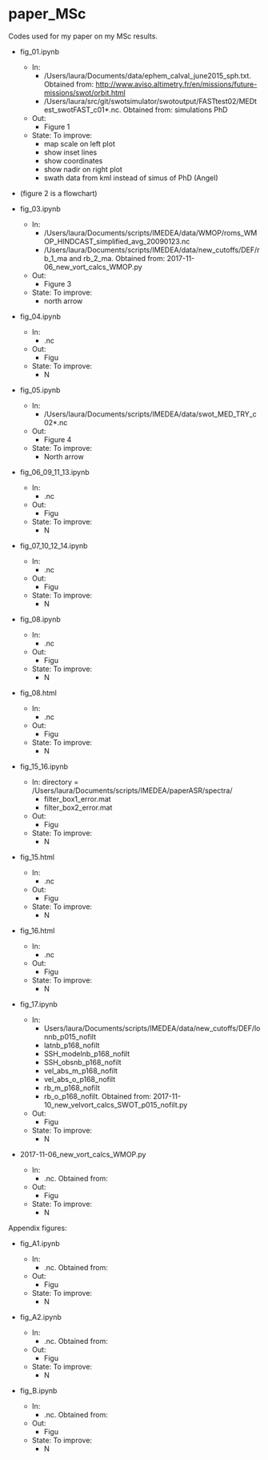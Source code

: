 # paper_MSc

Codes used for my paper on my MSc results.

- fig_01.ipynb
    - In:
        - /Users/laura/Documents/data/ephem_calval_june2015_sph.txt.  Obtained from: http://www.aviso.altimetry.fr/en/missions/future-missions/swot/orbit.html
        - /Users/laura/src/git/swotsimulator/swotoutput/FASTtest02/MEDtest_swotFAST_c01*.nc.  Obtained from: simulations PhD
    - Out:
        - Figure 1
    - State: To improve:
        - map scale on left plot
        - show inset lines
        - show coordinates
        - show nadir on right plot
        - swath data from kml instead of simus of PhD (Angel)

- (figure 2 is a flowchart)

- fig_03.ipynb
    - In:
        - /Users/laura/Documents/scripts/IMEDEA/data/WMOP/roms_WMOP_HINDCAST_simplified_avg_20090123.nc
        - /Users/laura/Documents/scripts/IMEDEA/data/new_cutoffs/DEF/rb_1_ma and rb_2_ma.  Obtained from: 2017-11-06_new_vort_calcs_WMOP.py
    - Out: 
        - Figure 3
    - State: To improve:
        - north arrow

- fig_04.ipynb
    - In:
        - .nc
    - Out: 
        - Figu
    - State: To improve:
        - N

- fig_05.ipynb 
    - In:
        - /Users/laura/Documents/scripts/IMEDEA/data/swot_MED_TRY_c02*.nc
    - Out: 
        - Figure 4
    - State: To improve:
        - North arrow
            
- fig_06_09_11_13.ipynb
    - In:
        - .nc
    - Out: 
        - Figu
    - State: To improve:
        - N
        
- fig_07_10_12_14.ipynb
    - In:
        - .nc
    - Out: 
        - Figu
    - State: To improve:
        - N
        
- fig_08.ipynb
    - In:
        - .nc
    - Out: 
        - Figu
    - State: To improve:
        - N
        
- fig_08.html
    - In: 
        - .nc
    - Out: 
        - Figu
    - State: To improve:
        - N
        
- fig_15_16.ipynb
    - In: directory = /Users/laura/Documents/scripts/IMEDEA/paperASR/spectra/
        - filter_box1_error.mat
        - filter_box2_error.mat
    - Out: 
        - Figu
    - State: To improve:
        - N
        
- fig_15.html
    - In:
        - .nc
    - Out: 
        - Figu
    - State: To improve:
        - N
        
- fig_16.html
    - In:
        - .nc
    - Out: 
        - Figu
    - State: To improve:
        - N
        
- fig_17.ipynb
    - In:
        - Users/laura/Documents/scripts/IMEDEA/data/new_cutoffs/DEF/lonnb_p015_nofilt
        - latnb_p168_nofilt
        - SSH_modelnb_p168_nofilt
        - SSH_obsnb_p168_nofilt
        - vel_abs_m_p168_nofilt
        - vel_abs_o_p168_nofilt
        - rb_m_p168_nofilt
        - rb_o_p168_nofilt.  Obtained from: 2017-11-10_new_velvort_calcs_SWOT_p015_nofilt.py
    - Out: 
        - Figu
    - State: To improve:
        - N

- 2017-11-06_new_vort_calcs_WMOP.py
    - In:
        - .nc. Obtained from:
    - Out: 
        - Figu
    - State: To improve:
        - N

Appendix figures:

- fig_A1.ipynb
    - In:
        - .nc. Obtained from:
    - Out: 
        - Figu
    - State: To improve:
        - N
        
- fig_A2.ipynb
    - In:
        - .nc. Obtained from:
    - Out: 
        - Figu
    - State: To improve:
        - N
        
- fig_B.ipynb
    - In:
        - .nc. Obtained from:
    - Out: 
        - Figu
    - State: To improve:
        - N
        
